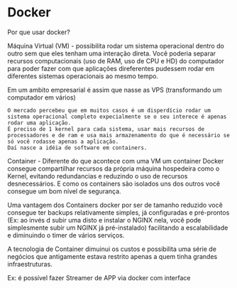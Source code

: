 # Docker

Por que usar docker? 

Máquina Virtual (VM) - possibilita rodar um sistema operacional dentro do outro sem que eles tenham uma interação direta. Você poderia separar recursos computacionais (uso de RAM, uso de CPU e HD) do computador para poder fazer com que aplicações direferentes pudessem rodar em diferentes sistemas operacionais ao mesmo tempo.

Em um ambito empresarial é assim que nasse as VPS (transformando um computador em vários)

``` 
O mercado percebeu que em muitos casos é um disperdício rodar um sistema operacional completo expecialmente se o seu interece é apenas rodar uma aplicação.
É preciso de 1 kernel para cada sistema, usar mais recursos de processadores e de ram e usa mais armazenamento do que é necessário se só você rodasse apenas a aplicação.
Daí nasce a idéia de software em containers.
```

Container - Diferente do que acontece com uma VM um container Docker consegue compartilhar recursos da própria máquina hospedeira como o Kernel, evitando redundancias e reduzindo o uso de recursos desnecessários. E como os containers são isolados uns dos outros você consegue um bom nível de segurança.

Uma vantagem dos Containers docker por ser de tamanho reduzido você consegue ter backups relativamente simples, já configuradas e pré-prontos (Ex: ao invés d subir uma disto e instalar o NGINX nela, você pode simplesmente subir um NGINX já pré-instalado) facilitando a escalabilidade e diminuindo o timer de vários serviços.

A tecnologia de Container dimuinui os custos e possibilita uma série de negócios que antigamente estava restrito apenas a quem tinha grandes infraestruturas.

Ex: é possível fazer Streamer de APP via docker com interface

